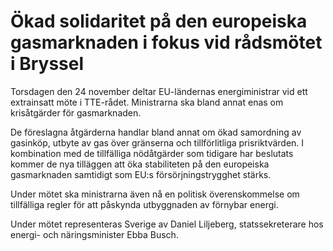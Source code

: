 # Ökad solidaritet på den europeiska gasmarknaden i fokus vid rådsmötet i Bryssel

Torsdagen den 24 november deltar EU-ländernas energiministrar vid ett extrainsatt möte i TTE-rådet. Ministrarna ska bland annat enas om krisåtgärder för gasmarknaden.

De föreslagna åtgärderna handlar bland annat om ökad samordning av gasinköp, utbyte av gas över gränserna och tillförlitliga prisriktvärden. I kombination med de tillfälliga nödåtgärder som tidigare har beslutats kommer de nya tilläggen att öka stabiliteten på den europeiska gasmarknaden samtidigt som EU:s försörjningstrygghet stärks.

Under mötet ska ministrarna även nå en politisk överenskommelse om tillfälliga regler för att påskynda utbyggnaden av förnybar energi.

Under mötet representeras Sverige av Daniel Liljeberg, statssekreterare hos energi- och näringsminister Ebba Busch.
